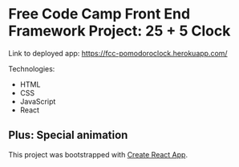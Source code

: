 # Free Code Camp Front End Framework Project: 25 + 5 Clock

Link to deployed app: https://fcc-pomodoroclock.herokuapp.com/


Technologies:

* HTML
* CSS
* JavaScript
* React

## Plus: Special animation

This project was bootstrapped with [Create React App](https://github.com/facebook/create-react-app).
